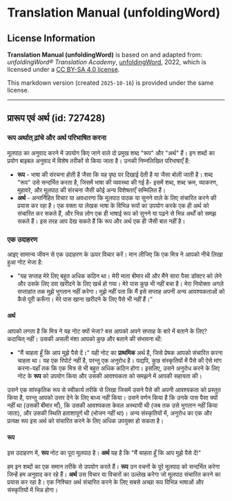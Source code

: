# Translation Manual (unfoldingWord)

## License Information

**Translation Manual (unfoldingWord)** is based on and adapted from: _unfoldingWord® Translation Academy_, [unfoldingWord](https://unfoldingword.org/utw), 2022, which is licensed under a [CC BY-SA 4.0 license](https://creativecommons.org/licenses/by-sa/4.0/legalcode.en).

This markdown version (created `2025-10-16`) is provided under the same license.



--------------------------------

## प्रारूप एवं अर्थ (id: 727428)

### रूप अर्थात् ढ़ांचे और अर्थ परिभाषित करना

मूलपाठ का अनुवाद करने में उपयोग किए जाने वाले दो प्रमुख शब्द "रूप" और "अर्थ" हैं। इन शब्दों का प्रयोग बाइबल अनुवाद में विशेष तरीकों से किया जाता है। उनकी निम्नलिखित परिभाषाएँ हैं:

* **रूप** \- भाषा की संरचना होती है जैसा कि यह पृष्ठ पर दिखाई देती है या जैसा बोली जाती है। शब्द "रूप" उसे सन्दर्भित करता है, जिसमें भाषा की व्यवस्था की गई है\- इसमें शब्द, शब्द क्रम, व्याकरण, मुहावरे, और मूलपाठ की संरचना जैसी कोई अन्य विशेषताएँ सम्मिलित हैं।
* **अर्थ** \- अन्तर्निहित विचार या अवधारणा कि मूलपाठ पाठक या सुनने वाले के लिए संचारित करने की प्रयास कर रहा है। एक वक्ता या लेखक भाषा के विभिन्न रूपों का उपयोग करके एक ही अर्थ को संचारित कर सकते हैं, और भिन्न लोग एक ही भाषाई रूप को सुनने या पढ़ने से भिन्न अर्थों को समझ सकते हैं। इस तरह आप देख सकते हैं कि रूप और अर्थ एक ही जैसी बात नहीं है।

### एक उदाहरण

आइए सामान्य जीवन से एक उदाहरण के ऊपर विचार करें। मान लीजिए कि एक मित्र ने आपको नीचे लिखा हुआ नोट भेजा है:

* "यह सप्ताह मेरे लिए बहुत अधिक कठिन था। मेरी माता बीमार थी और मैंने सारा पैसा डॉक्टर को लेने और उसके लिए दवा खरीदने के लिए खर्च हो गया। मेरे पास कुछ भी नहीं बचा है। मेरा नियोक्ता अगले सप्ताहांत तक मुझे भुगतान नहीं करेगा। मुझे नहीं पता कि मैं इसे सप्ताह अपनी अन्य आवश्यकताओं को कैसे पूरी करूँगा। मेरे पास खाना खरीदने के लिए पैसे भी नहीं हैं।”

#### अर्थ

आपको लगता है कि मित्र ने यह नोट क्यों भेजा? बस आपको अपने सप्ताह के बारे में बताने के लिए? कदाचित् नहीं। उसकी असली मंशा आपको कुछ और बताने की संभावना थी:

* "मैं चाहता हूँ कि आप मुझे पैसे दें।" यही नोट का **प्राथमिक** अर्थ है, जिसे प्रेषक आपको संचारित करना चाहता था। यह एक रिपोर्ट नहीं है, परन्तु एक अनुरोध है। यद्यपि, कुछ संस्कृतियों में पैसे की ऐसे मांग करना\-यहाँ तक कि एक मित्र से भी बहुत अधिक कठिन होगा। इसलिए, उसने अनुरोध करने के लिए नोट के **रूप** को उपयोग किया और उसकी आवश्यकता को समझने में आपकी सहायता की।

उसने एक सांस्कृतिक रूप से स्वीकार्य तरीके से लिखा जिसमें उसने पैसे की अपनी आवश्यकता को प्रस्तुत किया है, परन्तु आपको उत्तर देने के लिए बाध्य नहीं किया। उसने वर्णन किया है कि उनके पास पैसा क्यों नहीं था (उसकी बीमार माँ), कि उसकी आवश्यकता केवल अस्थायी थी (जब तक उसे भुगतान नहीं किया जाता), और उसकी स्थिति हताशापूर्ण थी (भोजन नहीं था)। अन्य संस्कृतियों में, अनुरोध का एक और प्रत्यक्ष रूप इस अर्थ को संचारित करने के लिए अधिक उपयुक्त हो सकता है।

#### रूप

इस उदाहरण में, **रूप** नोट का पूरा मूलपाठ है। **अर्थ** यह है कि "मैं चाहता हूँ कि आप मुझे पैसे दें!"

हम इन शब्दों का एक समान तरीके से उपयोग करते हैं। **रूप** उन वचनों के पूरे मूलपाठ को सन्दर्भित करेगा जिन्हें हम अनुवाद कर रहे हैं। **अर्थ** उस विचार या विचारों का उल्लेख करेगा जो मूलपाठ संचारित करने का प्रयास कर रहा है। एक निश्चित अर्थ संचारित करने के लिए सबसे अच्छा रूप विभिन्न भाषाओं और संस्कृतियों में भिन्न होगा।


